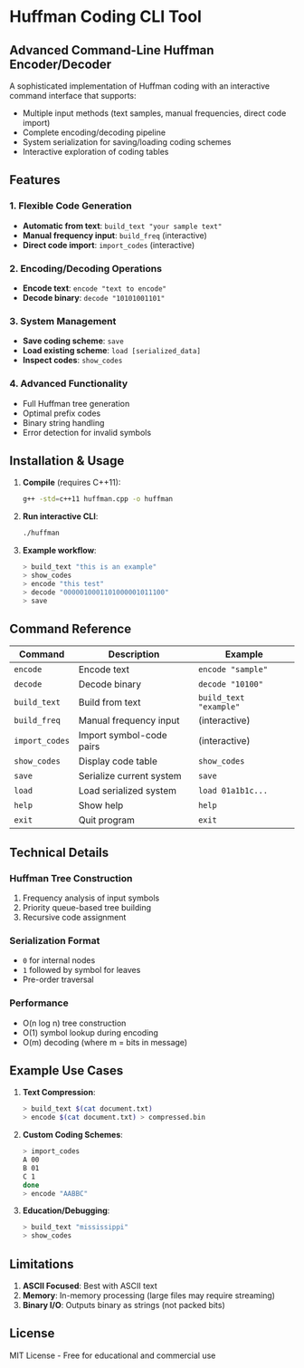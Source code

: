 # **Huffman Coding CLI Tool**

## **Advanced Command-Line Huffman Encoder/Decoder**

A sophisticated implementation of Huffman coding with an interactive command interface that supports:
- Multiple input methods (text samples, manual frequencies, direct code import)
- Complete encoding/decoding pipeline
- System serialization for saving/loading coding schemes
- Interactive exploration of coding tables

## **Features**

### **1. Flexible Code Generation**
- **Automatic from text**: `build_text "your sample text"`
- **Manual frequency input**: `build_freq` (interactive)
- **Direct code import**: `import_codes` (interactive)

### **2. Encoding/Decoding Operations**
- **Encode text**: `encode "text to encode"`
- **Decode binary**: `decode "10101001101"`

### **3. System Management**
- **Save coding scheme**: `save`
- **Load existing scheme**: `load [serialized_data]`
- **Inspect codes**: `show_codes`

### **4. Advanced Functionality**
- Full Huffman tree generation
- Optimal prefix codes
- Binary string handling
- Error detection for invalid symbols

## **Installation & Usage**

1. **Compile** (requires C++11):
   ```bash
   g++ -std=c++11 huffman.cpp -o huffman
   ```

2. **Run interactive CLI**:
   ```bash
   ./huffman
   ```

3. **Example workflow**:
   ```bash
   > build_text "this is an example"
   > show_codes
   > encode "this test"
   > decode "0000010001101000001011100"
   > save
   ```

## **Command Reference**

| Command | Description | Example |
|---------|-------------|---------|
| `encode` | Encode text | `encode "sample"` |
| `decode` | Decode binary | `decode "10100"` |
| `build_text` | Build from text | `build_text "example"` |
| `build_freq` | Manual frequency input | (interactive) |
| `import_codes` | Import symbol-code pairs | (interactive) |
| `show_codes` | Display code table | `show_codes` |
| `save` | Serialize current system | `save` |
| `load` | Load serialized system | `load 01a1b1c...` |
| `help` | Show help | `help` |
| `exit` | Quit program | `exit` |

## **Technical Details**

### **Huffman Tree Construction**
1. Frequency analysis of input symbols
2. Priority queue-based tree building
3. Recursive code assignment

### **Serialization Format**
- `0` for internal nodes
- `1` followed by symbol for leaves
- Pre-order traversal

### **Performance**
- O(n log n) tree construction
- O(1) symbol lookup during encoding
- O(m) decoding (where m = bits in message)

## **Example Use Cases**

1. **Text Compression**:
   ```bash
   > build_text $(cat document.txt)
   > encode $(cat document.txt) > compressed.bin
   ```

2. **Custom Coding Schemes**:
   ```bash
   > import_codes
   A 00
   B 01
   C 1
   done
   > encode "AABBC"
   ```

3. **Education/Debugging**:
   ```bash
   > build_text "mississippi"
   > show_codes
   ```

## **Limitations**

1. **ASCII Focused**: Best with ASCII text
2. **Memory**: In-memory processing (large files may require streaming)
3. **Binary I/O**: Outputs binary as strings (not packed bits)

## **License**

MIT License - Free for educational and commercial use

